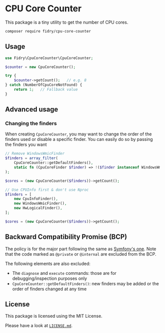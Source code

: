 # CPU Core Counter

This package is a tiny utility to get the number of CPU cores.

```sh
composer require fidry/cpu-core-counter
```


## Usage

```php
use Fidry\CpuCoreCounter\CpuCoreCounter;

$counter = new CpuCoreCounter();

try {
    $counter->getCount();   // e.g. 8
} catch (NumberOfCpuCoreNotFound) {
    return 1;   // Fallback value
}

```


## Advanced usage

### Changing the finders

When creating `CpuCoreCounter`, you may want to change the order of the finders
used or disable a specific finder. You can easily do so by passing the finders
you want

```php
// Remove WindowsWmicFinder 
$finders = array_filter(
    CpuCoreCounter::getDefaultFinders(),
    static fn (CpuCoreFinder $finder) => !($finder instanceof WindowsWmicFinder)
);

$cores = (new CpuCoreCounter($finders))->getCount();
```

```php
// Use CPUInfo first & don't use Nproc
$finders = [
    new CpuInfoFinder(),
    new WindowsWmicFinder(),
    new HwLogicalFinder(),
];

$cores = (new CpuCoreCounter($finders))->getCount();
```


## Backward Compatibility Promise (BCP)

The policy is for the major part following the same as [Symfony's one][symfony-bc-policy].
Note that the code marked as `@private` or `@internal` are excluded from the BCP.

The following elements are also excluded:

- The `diagnose` and `execute` commands: those are for debugging/inspection purposes only
- `CpuCoreCounter::getDefaultFinders()`: new finders may be added or the order of finders changed at any time


## License

This package is licensed using the MIT License.

Please have a look at [`LICENSE.md`](LICENSE.md).

[symfony-bc-policy]: https://symfony.com/doc/current/contributing/code/bc.html
